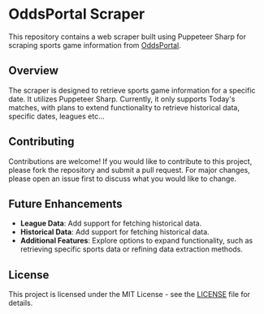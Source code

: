# OddsPortal Scraper

This repository contains a web scraper built using Puppeteer Sharp for scraping sports game information from [OddsPortal](https://www.oddsportal.com/).

## Overview

The scraper is designed to retrieve sports game information for a specific date. It utilizes Puppeteer Sharp. Currently, it only supports Today's matches, with plans to extend functionality to retrieve historical data, specific dates, leagues etc...

## Contributing

Contributions are welcome! If you would like to contribute to this project, please fork the repository and submit a pull request. For major changes, please open an issue first to discuss what you would like to change.

## Future Enhancements

- **League Data**: Add support for fetching historical data.
- **Historical Data**: Add support for fetching historical data.
- **Additional Features**: Explore options to expand functionality, such as retrieving specific sports data or refining data extraction methods.

## License

This project is licensed under the MIT License - see the [LICENSE](https://github.com/maashhCS/Oddsportal-Scraper/blob/master/LICENSE.txt) file for details.
